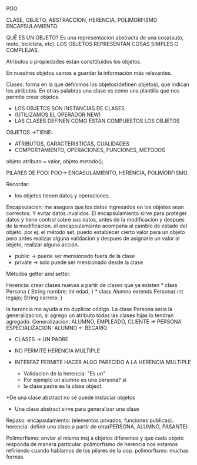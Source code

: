 POO

CLASE, OBJETO, ABSTRACCION, HERENCIA, POLIMORFISMO
ENCAPSULAMIENTO.

QUÉ ES UN OBJETO? Es una representacion abstracta 
de una cosa(auto, moto, bicicleta, etc). 
LOS OBJETOS REPRESENTAN COSAS SIMPLES O COMPLEJAS.

Atributos o propiedades están consttituidos los objetos.


En nuestros objetos vamos a guardar la información más
relevantes. 


Clases: forma en la que definimos los objetos(definen objetos), 
que indican los atributos.
En otras palabras una clase es como una plantilla que nos permite crear
objetos.


* LOS OBJETOS SON INSTANCIAS DE CLASES
* (UTILIZAMOS EL OPERADOR NEW)
* LAS CLASES DEFINEN COMO ESTAN COMPUESTOS LOS OBJETOS

OBJETOS ->TIENE:
* ATRIBUTOS, CARACTERISTICAS, CUALIDADES
* COMPORTAMIENTO, OPERACIONES, FUNCIONES, MÉTODOS

objeto.atributo = valor;
objeto.metodo();

PILARES DE POO:
POO-> ENCASULAMIENTO, HERENCIA, POLIMORFISMO. 

Recordar:
* los objetos tienen datos y operaciones. 


Encapsulacion: 
me asegura que los datos ingresados en los objetos
sean correctos. Y evitar datos invalidos. 
El encapsulamiento sirve para proteger datos y tiene control
sobre sus datos, antes de la modificacion y despues de la
modificacion. 
el encapsulamiento acompaña al cambio de estado del objeto.
por ej: el método set, puedo establecer cierto valor para un objeto pero antes realizar
alguna validacion y despues de asignarle un valor al objeto, realizar alguna
acción.



* public -> puede ser mensionado fuera de la clase
* private -> solo puede ser mensionado desde la clase


Métodos getter and setter. 


Herencia:
crear clases nuevas a partir de clases que ya existen
*
class Persona {
    String nombre;
    int edad;
}
*
class Alumno extends Persona{
    int legajo;
    String carrera;
}

la herencia me ayuda a no duplicar código. La clase Persona
seria la generalizacion, si agrego un atributo todas las clases
hijas lo tendran agregado.
Generalizacion: ALUMNO, EMPLEADO, CLIENTE -> PERSONA
ESPECIALIZACION: ALUMNO <- BECARIO 
* CLASES -> UN PADRE
* NO PERMITE HERENCIA MULTIPLE
* INTERFAZ PERMITE HACER ALGO PARECIDO A LA HERENCIA MULTIPLE

  * Validacion de la herencia: "Es un"
  * Por ejemplo un alumno es una persona? sí
  * la clase padre es la clase object. 

*De una clase abstract no sé puede instaciar objetos
* Una clase abstract sirve para generalizar una clase



Repaso: 
encapsulamiento: (elementos privados, funciones publicas).
herencia: definir una clase a partir de otra(PERSONA, ALUMNO, PASANTE)

Polimorfismo: enviar el mismo msj a objetos diferentes
y que cada objeto responda de manera particular.
polimorfismo de herencia nos estamos refiriendo cuando hablamos 
de los pilares de la oop. 
polimorfismo: muchas formas. 
